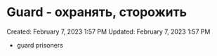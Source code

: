 # Guard - охранять, сторожить

Created: February 7, 2023 1:57 PM
Updated: February 7, 2023 1:57 PM

- guard prisoners
